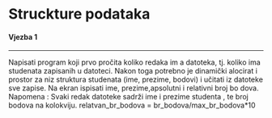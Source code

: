 Struckture podataka
===================

#### <i class="icon-pencil"></i>  Vjezba 1
------------------------------------------
Napisati program koji prvo pročita koliko redaka im
a datoteka, tj. koliko ima studenata zapisanih u 
datoteci. Nakon toga potrebno je dinamički alocirat
i prostor za niz struktura studenata (ime, prezime,
bodovi) i učitati iz datoteke sve zapise. Na ekran 
ispisati ime, prezime,apsolutni i relativni broj bo
dova. 
Napomena
:
 Svaki redak datoteke sadrži ime i prezime studenta
, te broj bodova na kolokviju. 
relatvan_br_bodova = br_bodova/max_br_bodova*10
